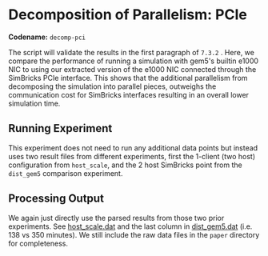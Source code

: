 # Decomposition of Parallelism: PCIe

**Codename:** `decomp-pci`

The script will validate the results in the first paragraph of `7.3.2` . Here,
we compare the performance of running a simulation with gem5's builtin e1000 NIC
to using our extracted version of the e1000 NIC connected through the SimBricks
PCIe interface. This shows that the additional parallelism from decomposing the
simulation into parallel pieces, outweighs the communication cost for SimBricks
interfaces resulting in an overall lower simulation time.

## Running Experiment

This experiment does not need to run any additional data points but instead uses
two result files from different experiments, first the 1-client (two host)
configuration from `host_scale`, and the 2 host SimBricks point from the
`dist_gem5` comparison experiment.

## Processing Output

We again just directly use the parsed results from those two prior experiments.
See [host_scale.dat](../host_scale/host_scale.dat) and the last column in
[dist_gem5.dat](../dist_gem5/dist_gem5.dat) (i.e. 138 vs 350 minutes). We still
include the raw data files in the `paper` directory for completeness.
